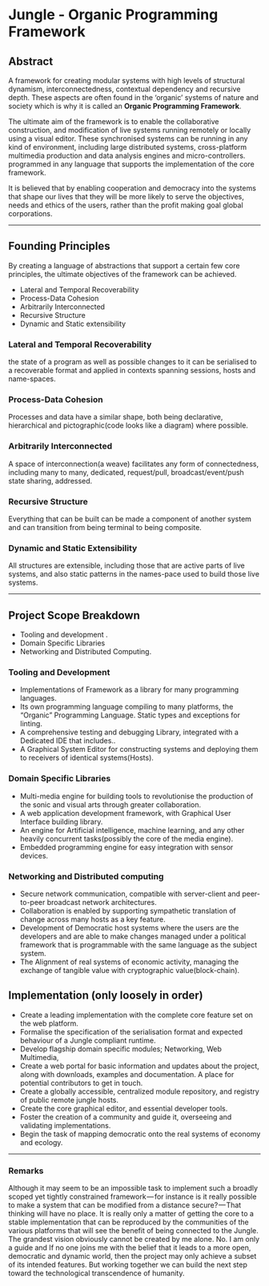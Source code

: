 
# Jungle - Organic Programming Framework

## Abstract

A framework for creating modular systems with high levels of structural dynamism, interconnectedness, contextual dependency and recursive depth. These aspects are often found in the ‘organic’ systems of nature and society which is why it is called an __Organic Programming Framework__.

The ultimate aim of the framework is to enable the collaborative construction, and modification of live systems running remotely or locally using a visual editor. These synchronised systems can be running in any kind of environment, including large distributed systems, cross-platform multimedia production and data analysis engines and micro-controllers. programmed in any language that supports the implementation of the core framework.

It is believed that by enabling cooperation and democracy into the systems that shape our lives that they will be more likely to serve the objectives, needs and ethics of the users, rather than the profit making goal global corporations.

---
## Founding Principles

By creating a language of abstractions that support a certain few core principles, the ultimate objectives of the framework can be achieved.

- Lateral and Temporal Recoverability
- Process-Data Cohesion
- Arbitrarily Interconnected
- Recursive Structure
- Dynamic and Static extensibility

### Lateral and Temporal Recoverability

the state of a program as well as possible changes to it can be serialised to a recoverable format and applied in contexts spanning sessions, hosts and name-spaces.

### Process-Data Cohesion

Processes and data have a similar shape, both being declarative, hierarchical and pictographic(code looks like a diagram) where possible.

### Arbitrarily Interconnected

A space of interconnection(a weave) facilitates any form of connectedness, including many to many, dedicated, request/pull, broadcast/event/push state sharing, addressed.

### Recursive Structure

Everything that can be built can be made a component of another system and can transition from being terminal to being composite.

### Dynamic and Static Extensibility

All structures are extensible, including those that are active parts of live systems, and also static patterns in the names-pace used to build those live systems.

---
## Project Scope Breakdown

- Tooling and development .
- Domain Specific Libraries
- Networking and Distributed Computing.

### Tooling and Development

- Implementations of Framework as a library for many programming languages.
- Its own programming language compiling to many platforms, the “Organic” Programming Language. Static types and exceptions for linting.
- A comprehensive testing and debugging Library, integrated with a Dedicated IDE that includes..
- A Graphical System Editor for constructing systems and deploying them to receivers of identical systems(Hosts).

### Domain Specific Libraries
- Multi-media engine for building tools to revolutionise the production of the sonic and visual arts through greater collaboration.
- A web application development framework, with Graphical User Interface building library.
- An engine for Artificial intelligence, machine learning, and any other heavily concurrent tasks(possibly the core of the media engine).
- Embedded programming engine for easy integration with sensor devices.

### Networking and Distributed computing

- Secure network communication, compatible with server-client and peer-to-peer broadcast network architectures.
- Collaboration is enabled by supporting sympathetic translation of change across many hosts as a key feature.
- Development of Democratic host systems where the users are the developers and are able to make changes managed under a political framework that is programmable with the same language as the subject system.
- The Alignment of real systems of economic activity, managing the exchange of tangible value with cryptographic value(block-chain).

## Implementation (only loosely in order)

- Create a leading implementation with the complete core feature set on the web platform.
- Formalise the specification of the serialisation format and expected behaviour of a Jungle compliant runtime.
- Develop flagship domain specific modules; Networking, Web Multimedia,
- Create a web portal for basic information and updates about the project, along with downloads, examples and documentation. A place for potential contributors to get in touch.
- Create a globally accessible, centralized module repository, and registry of public remote jungle hosts.
- Create the core graphical editor, and essential developer tools.
- Foster the creation of a community and guide it, overseeing and validating implementations.
- Begin the task of mapping democratic onto the real systems of economy and ecology.

---

### Remarks

Although it may seem to be an impossible task to implement such a broadly scoped yet tightly constrained framework — for instance is it really possible to make a system that can be modified from a distance secure? — That thinking will have no place. It is really only a matter of getting the core to a stable implementation that can be reproduced by the communities of the various platforms that will see the benefit of being connected to the Jungle. The grandest vision obviously cannot be created by me alone. No. I am only a guide and If no one joins me with the belief that it leads to a more open, democratic and dynamic world, then the project may only achieve a subset of its intended features. But working together we can build the next step toward the technological transcendence of humanity.

